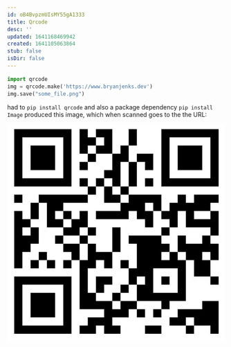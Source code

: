 ```yaml
---
id: oB4BvpzmUIsMY55gA1333
title: Qrcode
desc: ''
updated: 1641168469942
created: 1641105063864
stub: false
isDir: false
---
```


```python
import qrcode
img = qrcode.make('https://www.bryanjenks.dev')
img.save("some_file.png")
```

had to `pip install qrcode`  and also a package dependency `pip install Image`
produced this image, which when scanned goes to the the URL:

![alt](assets/images/Pasted_image_20211103105409.png)
